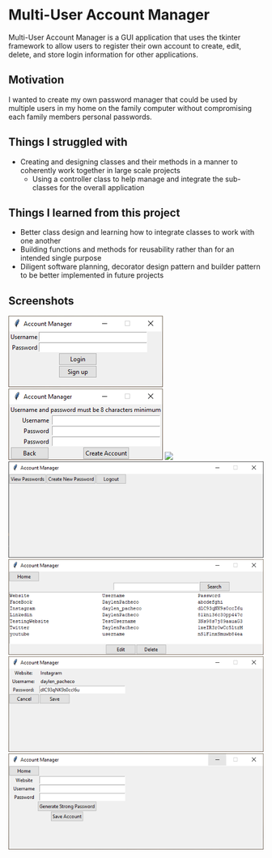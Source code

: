 # Multi-User Account Manager

Multi-User Account Manager is a GUI application that uses the tkinter framework to allow users to register their own account to create, edit, delete, and store login information for other applications.

## Motivation

I wanted to create my own password manager that could be used by multiple users in my home on the family computer without compromising each family members personal passwords.

## Things I struggled with

- Creating and designing classes and their methods in a manner to coherently work together in large scale projects
	- Using a controller class to help manage and integrate the sub-classes for the overall application

## Things I learned from this project

- Better class design and learning how to integrate classes to work with one another
- Building functions and methods for reusability rather than for an intended single purpose
- Diligent software planning, decorator design pattern and builder pattern to be better implemented in future projects

## Screenshots

![](imgs/LoginPage.PNG)
![](imgs/SignupPage.PNG)
![](imgs/imgs/Home%20Page.PNG)
![](imgs/Home%20Page.PNG)
![](imgs/PasswordView.PNG)
![](imgs/Edit%20Page.PNG)
![](imgs/Create%20Password.PNG)
